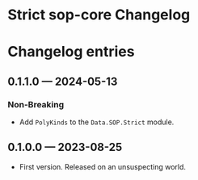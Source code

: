 # Strict sop-core Changelog

# Changelog entries

<a id='changelog-0.1.1.0'></a>
## 0.1.1.0 — 2024-05-13

### Non-Breaking

- Add `PolyKinds` to the `Data.SOP.Strict` module.

<a id='changelog-0.1.0.0'></a>
## 0.1.0.0 — 2023-08-25

* First version. Released on an unsuspecting world.
